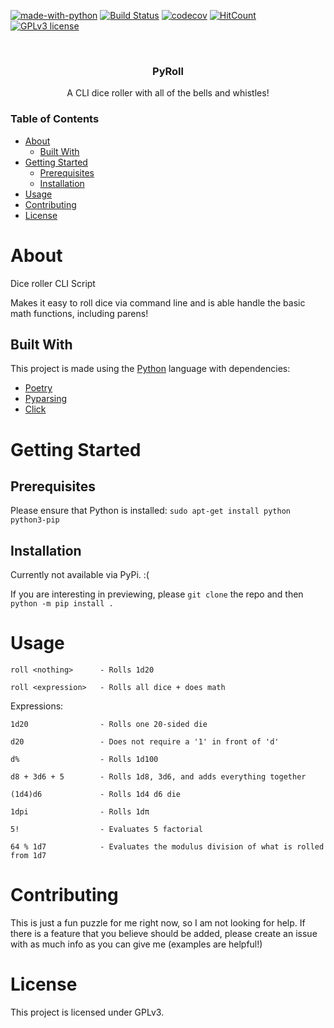 [![made-with-python](https://img.shields.io/badge/Made%20with-Python-1f425f.svg)](https://www.python.org/)
[![Build Status](https://travis-ci.org/Vlek/roll.svg?branch=master)](https://travis-ci.org/Vlek/roll)
[![codecov](https://codecov.io/gh/Vlek/roll/branch/master/graph/badge.svg)](https://codecov.io/gh/Vlek/roll)
[![HitCount](http://hits.dwyl.com/vlek/roll.svg)](http://hits.dwyl.com/vlek/roll)
[![GPLv3 license](https://img.shields.io/badge/License-GPLv3-blue.svg)](https://perso.crans.org/besson/LICENSE.html)

<!-- Project Logo/Header -->
<br/>

<h3 align="center">PyRoll</h3>
<p align="center">A CLI dice roller with all of the bells and whistles!</p>

<!-- Table of Contents -->
<h3>Table of Contents</h3>
<ul>
  <li>
    <a href="#about">About</a>
    <ul>
      <li><a href="#built-with">Built With</a></li>
    </ul>
  </li>
  <li>
    <a href="#getting-started">Getting Started</a>
    <ul>
      <li><a href="#prerequisites">Prerequisites</a></li>
    </ul>
    <ul>
      <li><a href="#installation">Installation</a></li>
    </ul>
  </li>
    <li><a href="#usage">Usage</a></li>
    <li><a href="#contributing">Contributing</a></li>
    <li><a href="#license">License</a></li>
  </li>
</ul>

# About

Dice roller CLI Script

Makes it easy to roll dice via command line and is able handle the basic
math functions, including parens!
        
## Built With

This project is made using the [Python](https://www.python.org) language with dependencies:
- [Poetry](https://python-poetry.org/)
- [Pyparsing](https://github.com/pyparsing/pyparsing/)
- [Click](https://click.palletsprojects.com/en/7.x/)

# Getting Started

## Prerequisites

Please ensure that Python is installed:
```sudo apt-get install python python3-pip```

## Installation

Currently not available via PyPi. :(

If you are interesting in previewing, please `git clone` the repo and then `python -m pip install .`

# Usage

    roll <nothing>      - Rolls 1d20

    roll <expression>   - Rolls all dice + does math

Expressions:

    1d20                - Rolls one 20-sided die

    d20                 - Does not require a '1' in front of 'd'

    d%                  - Rolls 1d100

    d8 + 3d6 + 5        - Rolls 1d8, 3d6, and adds everything together

    (1d4)d6             - Rolls 1d4 d6 die
    
    1dpi                - Rolls 1dπ
    
    5!                  - Evaluates 5 factorial
    
    64 % 1d7            - Evaluates the modulus division of what is rolled from 1d7

# Contributing

This is just a fun puzzle for me right now, so I am not looking for help. If there is a feature that you believe should be added, please create an issue with as much info as you can give me (examples are helpful!)

# License

This project is licensed under GPLv3.

